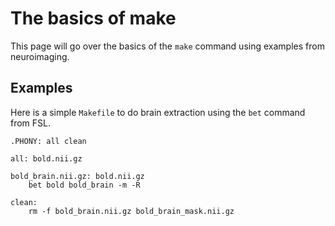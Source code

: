 # The basics of make

This page will go over the basics of the `make` command using examples from
neuroimaging.

## Examples

Here is a simple `Makefile` to do brain extraction using the `bet` command
from FSL.

```make
.PHONY: all clean

all: bold.nii.gz

bold_brain.nii.gz: bold.nii.gz
	bet bold bold_brain -m -R

clean:
	rm -f bold_brain.nii.gz bold_brain_mask.nii.gz
```
